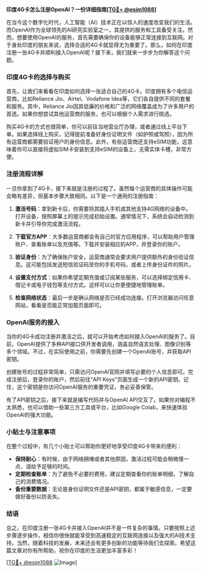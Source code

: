 **印度4G卡怎么注册OpenAI？一份详细指南[[TG💪+ @esim1088](https://t.me/s/esim1088)]**

在当今这个数字化时代，人工智能（AI）技术正在以惊人的速度改变我们的生活。而OpenAI作为全球领先的AI研究实验室之一，其提供的服务和工具备受关注。然而，想要使用OpenAI的服务，首先需要确保你的设备能够正常连接到互联网。对于身处印度的朋友来说，选择合适的4G卡就显得尤为重要了。那么，如何在印度注册一张4G卡并顺利接入OpenAI呢？接下来，我们就来一步步为你解答这个问题。

### 印度4G卡的选择与购买

首先，让我们来看看在印度如何选择一张适合自己的4G卡。印度拥有多个电信运营商，比如Reliance Jio、Airtel、Vodafone Idea等，它们各自提供不同的套餐和服务。其中，Reliance Jio因其低廉的价格和广泛的网络覆盖成为了许多用户的首选。如果你想尝试其他运营商的服务，也可以根据个人需求进行挑选。

购买4G卡的方式也很简单，你可以前往当地营业厅办理，或者通过线上平台下单。如果选择线上购买，记得提前准备好身份证明文件（如护照或驾照），因为所有运营商都需要验证用户的身份信息。此外，有些运营商还支持eSIM功能，这意味着你可以直接将虚拟SIM卡安装到支持eSIM的设备上，无需实体卡槽，非常方便。

### 注册流程详解

一旦你拿到了4G卡，接下来就是注册的过程了。虽然每个运营商的具体操作可能会略有差异，但基本步骤大致相同。以下是一个通用的注册指南：

1. **激活号码**：拿到新卡后，你需要将其插入手机或其他支持4G网络的设备中。打开设备，按照屏幕上的提示完成初始设置。通常情况下，系统会自动检测到新卡并引导你完成激活流程。

2. **下载官方APP**：大多数运营商都会有自己的官方应用程序，可以帮助用户管理账户、查看账单以及充值等。下载并安装相应的APP，并登录你的账户。

3. **验证身份**：为了确保账户安全，运营商通常会要求用户提供额外的身份验证信息。这可能包括发送短信验证码至你的手机号码，或者上传身份证件的照片。

4. **设置支付方式**：如果你希望定期充值或订阅某些服务，可以选择绑定信用卡、借记卡或电子钱包等支付方式。这样可以让你更便捷地管理账单。

5. **检查网络状态**：最后一步是确认网络是否已经成功连接。打开浏览器访问任意网站，看看是否能正常加载页面即可。

### OpenAI服务的接入

当你的4G卡成功注册并激活之后，就可以开始考虑如何接入OpenAI的服务了。目前，OpenAI提供了多种API接口供开发者调用，涵盖自然语言处理、图像识别等多个领域。不过，在实际使用之前，你需要先创建一个OpenAI账号，并获取API密钥。

创建账号的过程非常简单，只需访问OpenAI官网并填写必要的个人信息即可。完成注册后，登录你的账户，然后前往“API Keys”页面生成一个新的API密钥。记住，这个密钥是你访问OpenAI服务的重要凭证，务必妥善保管。

有了API密钥之后，接下来就是编写代码并与OpenAI API交互了。如果你对编程不太熟悉，也可以借助一些第三方工具或平台，比如Google Colab，来快速体验OpenAI的强大功能。

### 小贴士与注意事项

在整个过程中，有几个小贴士可以帮助你更好地享受印度4G卡带来的便利：

- **保持耐心**：有时候，由于网络拥堵或者其他原因，激活过程可能会稍微慢一点，请给予足够的时间。
- **定期检查账单**：为了避免不必要的费用，建议定期查看你的账单明细，了解自己的消费情况。
- **备份重要数据**：无论是身份证明文件还是API密钥，都属于敏感信息，一定要做好备份以防丢失。

### 结语

总之，在印度注册一张4G卡并接入OpenAI并不是一件复杂的事情。只要按照上述步骤逐步操作，相信你很快就能享受到高速稳定的互联网连接以及强大的AI技术支持。当然，随着科技的发展，未来还会有更多创新的功能等待我们去探索。希望这篇文章对你有所帮助，祝你在印度的生活更加丰富多彩！

[[TG💪+ @esim1088](https://t.me/s/esim1088) ![Image](https://i.postimg.cc/4NQfJmqS/Snipaste-2025-05-13-00-14-12.png)]